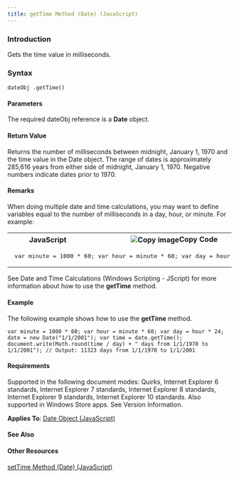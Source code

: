 ```yaml
---
title: getTime Method (Date) (JavaScript)
---
```


### Introduction 

 Gets the time value in milliseconds.

### Syntax 

```
dateObj .getTime()
```

#### Parameters 

<div id="parametersSection" class="section" name="collapseableSection" style="">
  <p xmlns:util="util">
    The required <span class="parameter" sdata="paramReference">dateObj</span> reference is a <b>Date</b> object.
  </p>
</div>

#### Return Value 

<div id="returnValueSection" class="section" name="collapseableSection" style="">
  <p xmlns:util="util">
    Returns the number of milliseconds between midnight, January 1, 1970 and the time value in the <span sdata="langKeyword" value="Date"><span class="keyword">Date</span></span> object. The range of
    dates is approximately 285,616 years from either side of midnight, January 1, 1970. Negative numbers indicate dates prior to 1970.
  </p>
</div>

#### Remarks 

<div id="languageReferenceRemarksSection" class="section" name="collapseableSection" style="">
  <p xmlns:util="util">
    When doing multiple date and time calculations, you may want to define variables equal to the number of milliseconds in a day, hour, or minute. For example:
  </p>
  <div class="code">
    <table width="100%" cellspacing="0" cellpadding="0">
      <tr>
        <th>
          JavaScript&nbsp;
        </th>
        <th>
          <span class="copyCode" onclick="CopyCode(this)" onkeypress="CopyCode_CheckKey(this, event)" onmouseover="ChangeCopyCodeIcon(this)" onmouseout="ChangeCopyCodeIcon(this)" tabindex=
          "0"><img class="copyCodeImage" name="ccImage" align="absmiddle" alt="Copy image" title="Copy image" src="../icons/copycode.gif" />Copy Code</span>
        </th>
      </tr>
      <tr>
        <td colspan="2">
          <pre>
 var minute = 1000 * 60; var hour = minute * 60; var day = hour * 24; 
</pre>
        </td>
      </tr>
    </table>
  </div>
  <p xmlns:util="util">
    See <span sdata="link">Date and Time Calculations (Windows Scripting - JScript)</span> for more information about how to use the <b>getTime</b> method.
  </p>
</div>

#### Example 

<p xmlns:util="util">
  The following example shows how to use the <b>getTime</b> method.
</p>

```
var minute = 1000 * 60; var hour = minute * 60; var day = hour * 24; date = new Date("1/1/2001"); var time = date.getTime(); document.write(Math.round(time / day) + " days from 1/1/1970 to
1/1/2001"); // Output: 11323 days from 1/1/1970 to 1/1/2001
```

#### Requirements 

<div id="requirementsTitleSection" class="section" name="collapseableSection" style="">
  <p xmlns:util="util"></p>
  <p>
    Supported in the following document modes: Quirks, Internet Explorer 6 standards, Internet Explorer 7 standards, Internet Explorer 8 standards, Internet Explorer 9 standards, Internet Explorer 10
    standards. Also supported in Windows Store apps. See Version Information.
  </p>
  <p xmlns:util="util">
    <b>Applies To</b>: <span sdata="link"><a href="ce2202bb-7ec9-4f5a-bf48-3a04feff283e.htm">Date Object (JavaScript)</a></span>
  </p>
</div>

#### See Also 

<div id="seeAlsoSection" class="section" name="collapseableSection" style="">
  <h4 class="subHeading">
    Other Resources
  </h4>
  <div class="seeAlsoStyle">
    <span sdata="link" xmlns:util="util"><a href="86584748-7219-495b-bf56-e27f5782778c.htm">setTime Method (Date) (JavaScript)</a></span>
  </div>
</div>

